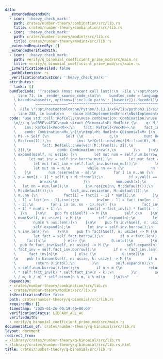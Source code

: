 ```yaml
---
data:
  _extendedDependsOn:
  - icon: ':heavy_check_mark:'
    path: crates/number-theory/combination/src/lib.rs
    title: crates/number-theory/combination/src/lib.rs
  - icon: ':heavy_check_mark:'
    path: crates/number-theory/modint/src/lib.rs
    title: crates/number-theory/modint/src/lib.rs
  _extendedRequiredBy: []
  _extendedVerifiedWith:
  - icon: ':heavy_check_mark:'
    path: verify/q_binomial_coefficient_prime_mod/src/main.rs
    title: verify/q_binomial_coefficient_prime_mod/src/main.rs
  _isVerificationFailed: false
  _pathExtension: rs
  _verificationStatusIcon: ':heavy_check_mark:'
  attributes:
    links: []
  bundledCode: "Traceback (most recent call last):\n  File \"/opt/hostedtoolcache/Python/3.13.1/x64/lib/python3.13/site-packages/onlinejudge_verify/documentation/build.py\"\
    , line 71, in _render_source_code_stat\n    bundled_code = language.bundle(stat.path,\
    \ basedir=basedir, options={'include_paths': [basedir]}).decode()\n          \
    \         ~~~~~~~~~~~~~~~^^^^^^^^^^^^^^^^^^^^^^^^^^^^^^^^^^^^^^^^^^^^^^^^^^^^^^^^^^^^^^^^^^\n\
    \  File \"/opt/hostedtoolcache/Python/3.13.1/x64/lib/python3.13/site-packages/onlinejudge_verify/languages/rust.py\"\
    , line 288, in bundle\n    raise NotImplementedError\nNotImplementedError\n"
  code: "use std::cell::RefCell;\n\nuse combination::Combination;\nuse modint::ModInt;\n\
    \n/// q-\u985E\u4F3C\npub struct QBinomial<M: ModInt> {\n    q: M,\n    num: RefCell<Vec<M>>,\n\
    \    inv: RefCell<Vec<M>>,\n    fact: RefCell<Vec<M>>,\n    fact_inv: RefCell<Vec<M>>,\n\
    \    comb: Combination<M>,\n}\n\nimpl<M: ModInt> QBinomial<M> {\n    pub fn new(q:\
    \ M) -> Self {\n        Self {\n            q,\n            num: RefCell::new(vec![M::from(0),\
    \ M::from(1)]),\n            inv: RefCell::new(vec![M::from(0), M::from(1)]),\n\
    \            fact: RefCell::new(vec![M::from(1); 2]),\n            fact_inv: RefCell::new(vec![M::from(1);\
    \ 2]),\n            comb: Combination::new(),\n        }\n    }\n\n    pub fn\
    \ expand(&self, n: usize) {\n        let mut num = self.num.borrow_mut();\n  \
    \      let mut inv = self.inv.borrow_mut();\n        let mut fact = self.fact.borrow_mut();\n\
    \        let mut fact_inv = self.fact_inv.borrow_mut();\n        let m = inv.len();\n\
    \        let mut nn = m;\n        while nn <= n {\n            nn *= 2;\n    \
    \    }\n        num.reserve(nn - m);\n        for i in m..nn {\n            let\
    \ x = num[i - 1] * self.q + M::from(1);\n            if x.val() == 0 {\n     \
    \           break;\n            }\n            num.push(x);\n        }\n     \
    \   let nn = num.len();\n        inv.resize(nn, M::default());\n        fact.resize(nn,\
    \ M::default());\n        fact_inv.resize(nn, M::default());\n        for i in\
    \ m..nn {\n            fact[i] = fact[i - 1] * num[i];\n        }\n        fact_inv[nn\
    \ - 1] = fact[nn - 1].inv();\n        inv[nn - 1] = fact_inv[nn - 1] * fact[nn\
    \ - 2];\n        for i in (m..nn - 1).rev() {\n            fact_inv[i] = fact_inv[i\
    \ + 1] * num[i + 1];\n            inv[i] = fact_inv[i] * fact[i - 1];\n      \
    \  }\n    }\n\n    pub fn q(&self) -> M {\n        self.q\n    }\n\n    pub fn\
    \ num(&self, n: usize) -> M {\n        self.expand(n);\n        let num = self.num.borrow();\n\
    \        num[n % num.len()]\n    }\n\n    pub fn inv(&self, n: usize) -> M {\n\
    \        self.expand(n);\n        let inv = self.inv.borrow();\n        inv[n\
    \ % inv.len()]\n    }\n\n    pub fn fact(&self, n: usize) -> M {\n        self.expand(n);\n\
    \        let fact = self.fact.borrow();\n        if n < fact.len() {\n       \
    \     fact[n]\n        } else {\n            0.into()\n        }\n    }\n\n  \
    \  pub fn fact_inv(&self, n: usize) -> M {\n        self.expand(n);\n        let\
    \ fact_inv = self.fact_inv.borrow();\n        if n < fact_inv.len() {\n      \
    \      fact_inv[n]\n        } else {\n            0.into()\n        }\n    }\n\
    \n    pub fn binom(&self, n: usize, k: usize) -> M {\n        if n < k {\n   \
    \         return 0.into();\n        }\n        self.expand(n);\n        let m\
    \ = self.num.borrow().len();\n        if n < m {\n            return self.fact(n)\
    \ * self.fact_inv(k) * self.fact_inv(n - k);\n        }\n        self.comb.nck(n\
    \ / m, k / m) * self.binom(n % m, k % m)\n    }\n}\n"
  dependsOn:
  - crates/number-theory/combination/src/lib.rs
  - crates/number-theory/modint/src/lib.rs
  isVerificationFile: false
  path: crates/number-theory/q-binomial/src/lib.rs
  requiredBy: []
  timestamp: '2025-01-26 00:19:46+00:00'
  verificationStatus: LIBRARY_ALL_AC
  verifiedWith:
  - verify/q_binomial_coefficient_prime_mod/src/main.rs
documentation_of: crates/number-theory/q-binomial/src/lib.rs
layout: document
redirect_from:
- /library/crates/number-theory/q-binomial/src/lib.rs
- /library/crates/number-theory/q-binomial/src/lib.rs.html
title: crates/number-theory/q-binomial/src/lib.rs
---
```

